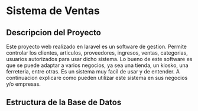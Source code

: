 # Sistema de Ventas
 
## Descripcion del Proyecto

Este proyecto web realizado en laravel es un software de gestion. Permite controlar los clientes, articulos, proveedores, ingresos, ventas, categorias, usuarios autorizados para usar dicho sistema. Lo bueno de este software es que se puede adaptar a varios negocios, ya sea una tienda, un kiosko, una ferreteria, entre otras. Es un sistema muy facil de usar y de entender. A continuacion explicare como pueden utilizar este sistema en sus negocios y/o empresas.


## Estructura de la Base de Datos


